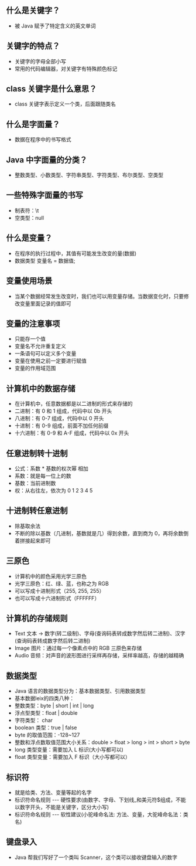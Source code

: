 ## 什么是关键字？
* 被 Java 赋予了特定含义的英文单词

## 关键字的特点？
* 关键字的字母全部小写
* 常用的代码编辑器，对关键字有特殊颜色标记

## class 关键字是什么意思？
* class 关键字表示定义一个类，后面跟随类名

## 什么是字面量？
* 数据在程序中的书写格式

## Java 中字面量的分类？
* 整数类型、小数类型、字符串类型、字符类型、布尔类型、空类型

## 一些特殊字面量的书写
* 制表符：\t
* 空类型：null

## 什么是变量？
* 在程序的执行过程中，其值有可能发生改变的量(数据)
* 数据类型 变量名 = 数据值;

## 变量使用场景
* 当某个数据经常发生改变时，我们也可以用变量存储。当数据变化时，只要修改变量里面记录的值即可

## 变量的注意事项
* 只能存一个值
* 变量名不允许重复定义
* 一条语句可以定义多个变量
* 变量在使用之前一定要进行赋值
* 变量的作用域范围

## 计算机中的数据存储
* 在计算机中，任意数据都是以二进制的形式来存储的
* 二进制：有 0 和 1 组成，代码中以 0b 开头
* 八进制：有 0-7 组成，代码中以 0 开头
* 十进制：有 0-9 组成，前面不加任何前缀
* 十六进制：有 0-9 和 A-F 组成，代码中以 0x 开头

## 任意进制转十进制
* 公式：系数 * 基数的权次幂 相加
* 系数：就是每一位上的数
* 基数：当前进制数
* 权：从右往左，依次为 0 1 2 3 4 5

## 十进制转任意进制
* 除基取余法
* 不断的除以基数（几进制，基数就是几）得到余数，直到商为 0，再将余数倒着拼接起来即可

## 三原色
* 计算机中的颜色采用光学三原色
* 光学三原色：红、绿、蓝，也称之为 RGB
* 可以写成十进制形式（255, 255, 255）
* 也可以写成十六进制形式（FFFFFF）

## 计算机的存储规则
* Text 文本 -> 数字(转二级制)、字母(查询码表转成数字然后转二进制)、汉字(查询码表转成数字然后转二进制)
* Image 图片：通过每一个像素点中的 RGB 三原色来存储
* Audio 音频：对声音的波形图进行采样再存储，采样率越高，存储的越精确

## 数据类型
* Java 语言的数据类型分为：基本数据类型、引用数据类型
* 基本数据leix的四类八种：
* 整数类型：byte | short | int | long
* 浮点型类型：float | double
* 字符类型： char
* boolean 类型：true | false
* byte 的取值范围：-128~127
* 整数和浮点数取值范围大小关系：double > float > long > int > short > byte
* long 类型变量：需要加入 L 标识(大小写都可以)
* float 类型变量：需要加入 F 标识（大小写都可以）

## 标识符
* 就是给类、方法、变量等起的名字
* 标识符命名规则 --- 硬性要求(由数字、字母、下划线_和美元符$组成，不能以数字开头，不能是关键字，区分大小写)
* 标识符命名规则 --- 软性建议(小驼峰命名法: 方法、变量，大驼峰命名法：类名)

## 键盘录入
* Java 帮我们写好了一个类叫 Scanner，这个类可以接收键盘输入的数字
